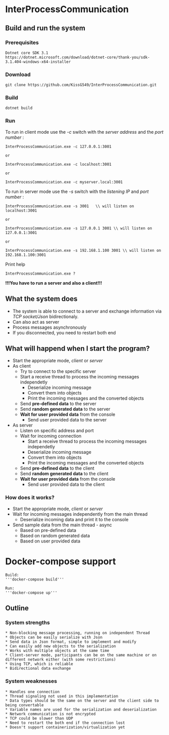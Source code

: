﻿# InterProcessCommunication
 
##  Build and run the system

### Prerequisites

    Dotnet core SDK 3.1
    https://dotnet.microsoft.com/download/dotnet-core/thank-you/sdk-3.1.404-windows-x64-installer

### Download

    git clone https://github.com/KissG549/InterProcessCommunication.git

### Build

    dotnet build    

### Run

To run in client mode use the *-c* switch with the *server address* and the *port number* :
    
    InterProcessCommunication.exe -c 127.0.0.1:3001
    
    or

    InterProcessCommunication.exe -c localhost:3001
    
    or
    
    InterProcessCommunication.exe -c myserver.local:3001
    
To run in server mode use the *-s* switch with the *listening IP* and *port number* :

    InterProcessCommunication.exe -s 3001   \\ will listen on localhost:3001

    or 

    InterProcessCommunication.exe -s 127.0.0.1 3001 \\ will listen on 127.0.0.1:3001
    
    or

    InterProcessCommunication.exe -s 192.168.1.100 3001 \\ will listen on 192.168.1.100:3001
    
Print help

    InterProcessCommunication.exe ?

**!!!You have to run a server and also a client!!!**

## What the system does

 * The system is able to connect to a server and exchange information via *TCP socket/Json* bidirectionaly.
 * Can also act as server
 * Process messages asynchronously
 * If you disconnected, you need to restart both end

## What will happend when I start the program?

 * Start the appropriate mode, *client* or *server*
 * As client
    * Try to connect to the specific server
    * Start a receive thread to process the incoming messages independetly
        * Deserialize incoming message
        * Convert them into objects
        * Print the incoming messages and the converted objects
    * Send **pre-defined data** to the server
    * Send **random generated data** to the server
    * **Wait for user provided data** from the console
        * Send user provided data to the server
 * As server
    * Listen on specific address and port
    * Wait for incoming connection
        * Start a receive thread to process the incoming messages independetly
        * Deserialize incoming message
        * Convert them into objects
        * Print the incoming messages and the converted objects
    * Send **pre-defined data** to the client
    * Send **random generated data** to the client
    * **Wait for user provided data** from the console
        * Send user provided data to the client

### How does it works?

 * Start the appropriate mode, *client* or *server*
 * Wait for incoming messages independently from the main thread
    * Deserialize incoming data and print it to the console
 * Send sample data from the main thread - async
    * Based on pre-defined data
    * Based on random generated data
    * Based on user provided data

# Docker-compose support

    Build:
    '''docker-compose build'''

    Run:
    '''docker-compose up'''

## Outline

### System strengths

    * Non-blocking message processing, running on independent Thread
    * Objects can be easily serialize with Json
    * Send data in Json format, simple to implement and modify
    * Can easily add new objects to the serialization
    * Works with multiple objects at the same time
    * Client-server mode, participants can be on the same machine or on different network either (with some restrictions)
    * Using TCP, which is reliable
    * Bidirectional data exchange

### System weaknesses

    * Handles one connection 
    * Thread signaling not used in this implementation
    * Data types should be the same on the server and the client side to being convertable
    * Variable names are used for the serialization and deserialization
    * Network communication is not encrypted
    * TCP could be slower than UDP
    * Need to restart the both end if the connection lost
    * Doesn't support containerization/virtualization yet
